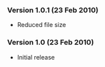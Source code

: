 ### Version 1.0.1 (23 Feb 2010)

* Reduced file size

### Version 1.0 (23 Feb 2010)

* Initial release